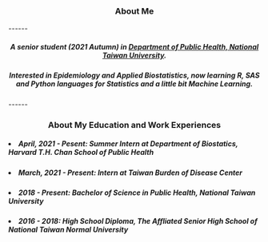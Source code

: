 <h3 align=center>About Me</h3>
------
<h5 align=center>A senior student (2021 Autumn) in <a href="http://dph.ntu.edu.tw/web/index/index.jsp?lang=en">Department of Public Health, National Taiwan University</a>.</h5>
<h5 align=center>Interested in Epidemiology and Applied Biostatistics, now learning R, SAS and Python languages for Statistics and a little bit Machine Learning.</h5>
------
<h3 align=center>About My Education and Work Experiences</h3>
<h5 align=left><li>April, 2021 - Pesent: Summer Intern at Department of Biostatics, Harvard T.H. Chan School of Public Health</li></h5>
<h5 align=left><li>March, 2021 - Present: Intern at Taiwan Burden of Disease Center</li></h5>
<h5 align=left><li>2018 - Present: Bachelor of Science in Public Health, National Taiwan University</li></h5>
<h5 align=left><li>2016 - 2018: High School Diploma, The Affliated Senior High School of National Taiwan Normal University</li></h5>
